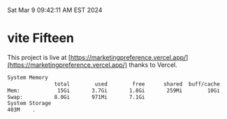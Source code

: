 Sat Mar  9 09:42:11 AM EST 2024

# vite Fifteen


This project is live at [https://marketingpreference.vercel.app/](https://marketingpreference.vercel.app/) thanks to Vercel.

```bash
System Memory
               total        used        free      shared  buff/cache   available
Mem:            15Gi       3.7Gi       1.8Gi       259Mi        10Gi        11Gi
Swap:          8.0Gi       971Mi       7.1Gi
System Storage
403M	.
```
